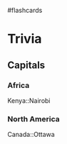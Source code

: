 
#flashcards

# Trivia

## Capitals

### Africa

Kenya::Nairobi
<!--SR:!2024-08-25,1,230-->

### North America

Canada::Ottawa
